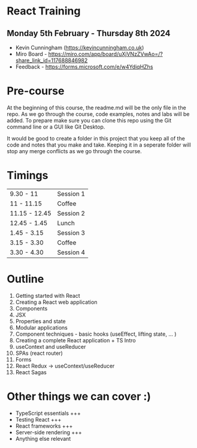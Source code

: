 # React Training

## Monday 5th February - Thursday 8th 2024

- Kevin Cunningham (https://kevincunningham.co.uk)
- Miro Board - https://miro.com/app/board/uXjVNzZVwAo=/?share_link_id=117688846982
- Feedback - https://forms.microsoft.com/e/w4YdiqHZhs

# Pre-course

At the beginning of this course, the readme.md will be the only file in the repo. As we go through the course, code examples, notes and labs will be added. To prepare make sure you can clone this repo using the Git command line or a GUI like Git Desktop.

It would be good to create a folder in this project that you keep all of the code and notes that you make and take. Keeping it in a seperate folder will stop any merge conflicts as we go through the course.

# Timings

|               |           |
| ------------- | --------- |
| 9.30 - 11     | Session 1 |
| 11 - 11.15    | Coffee    |
| 11.15 - 12.45 | Session 2 |
| 12.45 - 1.45  | Lunch     |
| 1.45 - 3.15   | Session 3 |
| 3.15 - 3.30   | Coffee    |
| 3.30 - 4.30   | Session 4 |

# Outline

1. Getting started with React
2. Creating a React web application
3. Components
4. JSX
5. Properties and state
6. Modular applications
7. Component techniques - basic hooks (useEffect, lifting state, ... )
8. Creating a complete React application + TS Intro
9. useContext and useReducer
10. SPAs (react router)
11. Forms
12. React Redux -> useContext/useReducer
13. React Sagas

# Other things we can cover :)

- TypeScript essentials +++
- Testing React +++
- React frameworks +++
- Server-side rendering +++
- Anything else relevant
